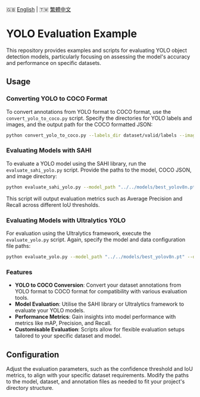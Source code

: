 🇬🇧 [English](./README.md) | 🇹🇼 [繁體中文](./README-zh.md)

# YOLO Evaluation Example

This repository provides examples and scripts for evaluating YOLO object detection models, particularly focusing on assessing the model's accuracy and performance on specific datasets.

## Usage

### Converting YOLO to COCO Format

To convert annotations from YOLO format to COCO format, use the `convert_yolo_to_coco.py` script. Specify the directories for YOLO labels and images, and the output path for the COCO formatted JSON:

```bash
python convert_yolo_to_coco.py --labels_dir dataset/valid/labels --images_dir dataset/valid/images --output dataset/coco_annotations.json
```

### Evaluating Models with SAHI

To evaluate a YOLO model using the SAHI library, run the `evaluate_sahi_yolo.py` script. Provide the paths to the model, COCO JSON, and image directory:

```bash
python evaluate_sahi_yolo.py --model_path "../../models/best_yolov8n.pt" --coco_json "dataset/coco_annotations.json" --image_dir "dataset/valid/images"
```

This script will output evaluation metrics such as Average Precision and Recall across different IoU thresholds.

### Evaluating Models with Ultralytics YOLO

For evaluation using the Ultralytics framework, execute the `evaluate_yolo.py` script. Again, specify the model and data configuration file paths:

```bash
python evaluate_yolo.py --model_path "../../models/best_yolov8n.pt" --data_path "dataset/data.yaml"
```

### Features

- **YOLO to COCO Conversion**: Convert your dataset annotations from YOLO format to COCO format for compatibility with various evaluation tools.
- **Model Evaluation**: Utilise the SAHI library or Ultralytics framework to evaluate your YOLO models.
- **Performance Metrics**: Gain insights into model performance with metrics like mAP, Precision, and Recall.
- **Customisable Evaluation**: Scripts allow for flexible evaluation setups tailored to your specific dataset and model.

## Configuration

Adjust the evaluation parameters, such as the confidence threshold and IoU metrics, to align with your specific dataset requirements. Modify the paths to the model, dataset, and annotation files as needed to fit your project's directory structure.